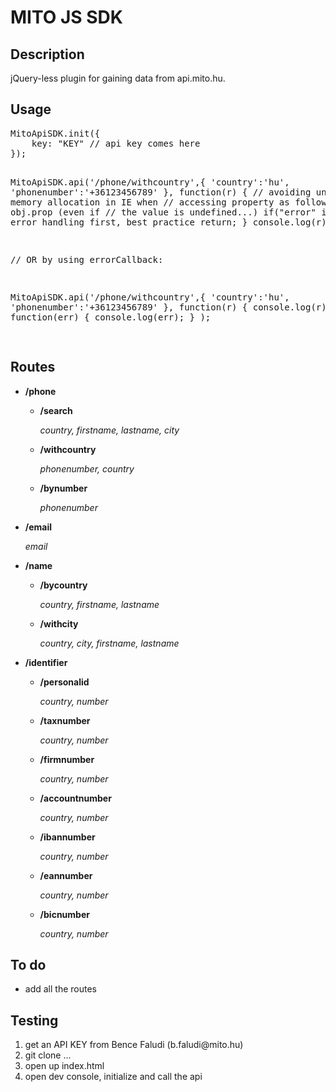 <h1>MITO JS SDK</h1>
<h2>Description</h2>
<p>jQuery-less plugin for gaining data from api.mito.hu.</p>
<h2>Usage</h2>
<pre>
MitoApiSDK.init({
    key: "KEY" // api key comes here
});

MitoApiSDK.api('/phone/withcountry',{
        'country':'hu',
        'phonenumber':'+36123456789'
    },
    function(r) {
        // avoiding unnesesarry memory allocation in IE when 
        // accessing property as following: obj.prop (even if
        // the value is undefined...)
        if("error" in r) {
            // error handling first, best practice
            return;
        } 
        console.log(r);
    }
);  

// OR by using errorCallback:

MitoApiSDK.api('/phone/withcountry',{
        'country':'hu',
        'phonenumber':'+36123456789'
    },
    function(r) {
        console.log(r);
    },
    function(err) {
        console.log(err);
    }
);   
</pre>
<h2>Routes</h2>
<ul>    
<li><p><strong>/phone</strong></p>
<ul>
<li>
<p><strong>/search</strong></p>
<p><em>country, firstname, lastname, city</em></p>
</li>
<li>
<p><strong>/withcountry</strong></p>
<p><em>phonenumber, country</em></p>
</li>
<li>
<p><strong>/bynumber</strong></p>
<p><em>phonenumber</em></p>
</li>
</ul>
</li>
<li>
<p><strong>/email</strong></p>
<p><em>email</em></p>
</li>
<li><p><strong>/name</strong></p>
<ul>
<li>
<p><strong>/bycountry</strong></p>
<p><em>country, firstname, lastname</em></p>
</li>
<li>
<p><strong>/withcity</strong></p>
<p><em>country, city, firstname, lastname</em></p>
</li>
</ul>
</li>
<li><p><strong>/identifier</strong></p>
<ul>
<li>
<p><strong>/personalid</strong></p>
<p><em>country, number</em></p>
</li>
<li>
<p><strong>/taxnumber</strong></p>
<p><em>country, number</em></p>
</li>
<li>
<p><strong>/firmnumber</strong></p>
<p><em>country, number</em></p>
</li>
<li>
<p><strong>/accountnumber</strong></p>
<p><em>country, number</em></p>
</li>
<li>
<p><strong>/ibannumber</strong></p>
<p><em>country, number</em></p>
</li>
<li>
<p><strong>/eannumber</strong></p>
<p><em>country, number</em></p>
</li>
<li>
<p><strong>/bicnumber</strong></p>
<p><em>country, number</em></p>
</li>
</ul>
</li>
</ul>
<h2>To do</h2>
<ul>
<li>add all the routes</li>
</ul>
<h2>Testing</h2>
<ol>
<li>get an API KEY from Bence Faludi (b.faludi@mito.hu)</li>
<li>git clone ...</li>
<li>open up index.html</li>
<li>open dev console, initialize and call the api</li>
</ol>